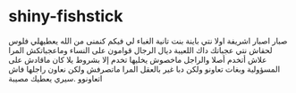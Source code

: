 # shiny-fishstick
صبار اصبار اشريفة اولا نتي باينة بنت تانية الغباء لي فيكم كنمنى من الله يعطيهلي فلوس  لحقاش نتي عجباتك داك اللعيبة ديال الرجال قوامون على النساء وماعجباتكش المرا علاش أتخدم أصلا والراجل ماخصوش يخليها تخدم إلا بشروط يلا كان ماقادش على المسؤولية وبغات تعاونو ولكن دبا غير بالعقل المرا ماتصرفش ولكن نعاون راجلها فاش اتعاونوو .سيري يعطيك مصيبة
